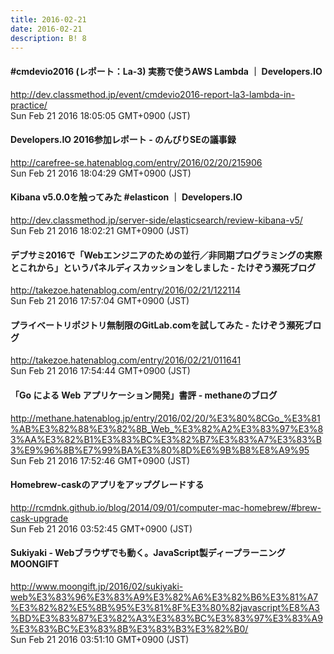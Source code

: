 ```yaml
---
title: 2016-02-21
date: 2016-02-21
description: B! 8
---
```


#### #cmdevio2016 (レポート：La-3) 実務で使うAWS Lambda ｜ Developers.IO
http://dev.classmethod.jp/event/cmdevio2016-report-la3-lambda-in-practice/<br>
Sun Feb 21 2016 18:05:05 GMT+0900 (JST)<br>


#### Developers.IO 2016参加レポート - のんびりSEの議事録
http://carefree-se.hatenablog.com/entry/2016/02/20/215906<br>
Sun Feb 21 2016 18:04:29 GMT+0900 (JST)<br>


#### Kibana v5.0.0を触ってみた #elasticon ｜ Developers.IO
http://dev.classmethod.jp/server-side/elasticsearch/review-kibana-v5/<br>
Sun Feb 21 2016 18:02:21 GMT+0900 (JST)<br>


#### デブサミ2016で「Webエンジニアのための並行／非同期プログラミングの実際とこれから」というパネルディスカッションをしました - たけぞう瀕死ブログ
http://takezoe.hatenablog.com/entry/2016/02/21/122114<br>
Sun Feb 21 2016 17:57:04 GMT+0900 (JST)<br>


#### プライベートリポジトリ無制限のGitLab.comを試してみた - たけぞう瀕死ブログ
http://takezoe.hatenablog.com/entry/2016/02/21/011641<br>
Sun Feb 21 2016 17:54:44 GMT+0900 (JST)<br>


#### 「Go による Web アプリケーション開発」書評 - methaneのブログ
http://methane.hatenablog.jp/entry/2016/02/20/%E3%80%8CGo_%E3%81%AB%E3%82%88%E3%82%8B_Web_%E3%82%A2%E3%83%97%E3%83%AA%E3%82%B1%E3%83%BC%E3%82%B7%E3%83%A7%E3%83%B3%E9%96%8B%E7%99%BA%E3%80%8D%E6%9B%B8%E8%A9%95<br>
Sun Feb 21 2016 17:52:46 GMT+0900 (JST)<br>


#### Homebrew-caskのアプリをアップグレードする
http://rcmdnk.github.io/blog/2014/09/01/computer-mac-homebrew/#brew-cask-upgrade<br>
Sun Feb 21 2016 03:52:45 GMT+0900 (JST)<br>


#### Sukiyaki - Webブラウザでも動く。JavaScript製ディープラーニング MOONGIFT
http://www.moongift.jp/2016/02/sukiyaki-web%E3%83%96%E3%83%A9%E3%82%A6%E3%82%B6%E3%81%A7%E3%82%82%E5%8B%95%E3%81%8F%E3%80%82javascript%E8%A3%BD%E3%83%87%E3%82%A3%E3%83%BC%E3%83%97%E3%83%A9%E3%83%BC%E3%83%8B%E3%83%B3%E3%82%B0/<br>
Sun Feb 21 2016 03:51:10 GMT+0900 (JST)<br>


